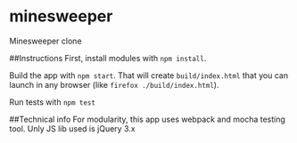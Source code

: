 # minesweeper
Minesweeper clone

##Instructions
First, install modules with `npm install`. 

Build the app with `npm start`. That will create `build/index.html` that you can launch in any browser (like `firefox ./build/index.html`).

Run tests with `npm test`

##Technical info
For modularity, this app uses webpack and mocha testing tool. Unly JS lib used is jQuery 3.x
